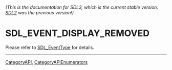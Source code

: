 ###### (This is the documentation for SDL3, which is the current stable version. [SDL2](https://wiki.libsdl.org/SDL2/) was the previous version!)
# SDL_EVENT_DISPLAY_REMOVED

Please refer to [SDL_EventType](SDL_EventType) for details.

----
[CategoryAPI](CategoryAPI), [CategoryAPIEnumerators](CategoryAPIEnumerators)

